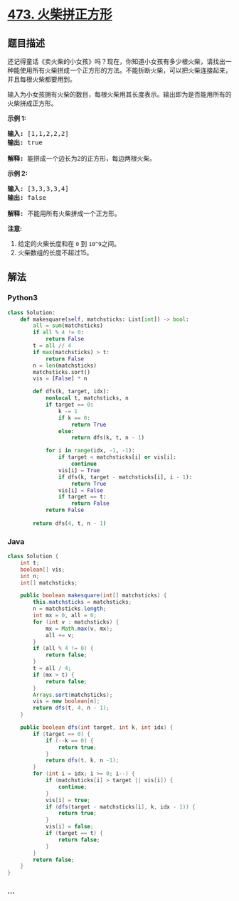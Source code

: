 # [473. 火柴拼正方形](https://leetcode-cn.com/problems/matchsticks-to-square)



## 题目描述

<!-- 这里写题目描述 -->

<p>还记得童话《卖火柴的小女孩》吗？现在，你知道小女孩有多少根火柴，请找出一种能使用所有火柴拼成一个正方形的方法。不能折断火柴，可以把火柴连接起来，并且每根火柴都要用到。</p>

<p>输入为小女孩拥有火柴的数目，每根火柴用其长度表示。输出即为是否能用所有的火柴拼成正方形。</p>

<p><strong>示例&nbsp;1:</strong></p>

<pre>
<strong>输入:</strong> [1,1,2,2,2]
<strong>输出:</strong> true

<strong>解释:</strong> 能拼成一个边长为2的正方形，每边两根火柴。
</pre>

<p><strong>示例&nbsp;2:</strong></p>

<pre>
<strong>输入:</strong> [3,3,3,3,4]
<strong>输出:</strong> false

<strong>解释:</strong> 不能用所有火柴拼成一个正方形。
</pre>

<p><strong>注意:</strong></p>

<ol>
	<li>给定的火柴长度和在&nbsp;<code>0</code>&nbsp;到&nbsp;<code>10^9</code>之间。</li>
	<li>火柴数组的长度不超过15。</li>
</ol>


## 解法

<!-- 这里可写通用的实现逻辑 -->

<!-- tabs:start -->

### **Python3**

<!-- 这里可写当前语言的特殊实现逻辑 -->

```python
class Solution:
    def makesquare(self, matchsticks: List[int]) -> bool:
        all = sum(matchsticks)
        if all % 4 != 0:
            return False
        t = all // 4
        if max(matchsticks) > t:
            return False
        n = len(matchsticks)
        matchsticks.sort()
        vis = [False] * n

        def dfs(k, target, idx):
            nonlocal t, matchsticks, n
            if target == 0:
                k -= 1
                if k == 0:
                    return True
                else:
                    return dfs(k, t, n - 1)

            for i in range(idx, -1, -1):
                if target < matchsticks[i] or vis[i]:
                    continue
                vis[i] = True
                if dfs(k, target - matchsticks[i], i - 1):
                    return True
                vis[i] = False
                if target == t:
                    return False
            return False
        
        return dfs(4, t, n - 1)
```

### **Java**

<!-- 这里可写当前语言的特殊实现逻辑 -->

```java
class Solution {
    int t;
    boolean[] vis;
    int n;
    int[] matchsticks;

    public boolean makesquare(int[] matchsticks) {
        this.matchsticks = matchsticks;
        n = matchsticks.length;
        int mx = 0, all = 0;
        for (int v : matchsticks) {
            mx = Math.max(v, mx);
            all += v;
        }
        if (all % 4 != 0) {
            return false;
        }
        t = all / 4;
        if (mx > t) {
            return false;
        }
        Arrays.sort(matchsticks);
        vis = new boolean[n];
        return dfs(t, 4, n - 1);
    }

    public boolean dfs(int target, int k, int idx) {
        if (target == 0) {
            if (--k == 0) {
                return true;
            }
            return dfs(t, k, n -1);
        }
        for (int i = idx; i >= 0; i--) {
            if (matchsticks[i] > target || vis[i]) {
                continue;
            }
            vis[i] = true;
            if (dfs(target - matchsticks[i], k, idx - 1)) {
                return true;
            }
            vis[i] = false;
            if (target == t) {
                return false;
            }
        }
        return false;
    }
}
```

### **...**

```

```

<!-- tabs:end -->
